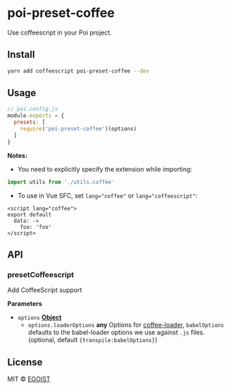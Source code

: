 # poi-preset-coffee

Use coffeescript in your Poi project.

## Install

```bash
yarn add coffeescript poi-preset-coffee --dev
```

## Usage

```js
// poi.config.js
module.exports = {
  presets: [
    require('poi-preset-coffee')(options)
  ]
}
```

**Notes:**

- You need to explicitly specify the extension while importing:

```js
import utils from './utils.coffee'
```

- To use in Vue SFC, set `lang="coffee"` or `lang="coffeescript"`:

```vue
<script lang="coffee">
export default
  data: ->
    foo: 'foo'
</script>
```

## API

<!-- Generated by documentation.js. Update this documentation by updating the source code. -->

### presetCoffeescript

Add CoffeeScript support

**Parameters**

-   `options` **[Object](https://developer.mozilla.org/en-US/docs/Web/JavaScript/Reference/Global_Objects/Object)** 
    -   `options.loaderOptions` **any** Options for [coffee-loader](https://github.com/webpack-contrib/coffee-loader#options), `babelOptions` defaults to the babel-loader options we use against `.js` files. (optional, default `{transpile:babelOptions}`)

## License

MIT © [EGOIST](https://github.com/egoist)
